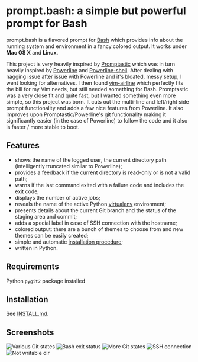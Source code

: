 prompt.bash: a simple but powerful prompt for Bash
======================================

prompt.bash is a flavored prompt for [Bash](http://en.wikipedia.org/wiki/Bash_(Unix_shell))
which provides info about the running system and environment in a fancy colored output.
It works under **Mac OS X** and **Linux**.

This project is very heavily inspired by [Promptastic](https://github.com/nimiq/promptastic) which
was in turn heavily inspired by [Powerline](https://github.com/Lokaltog/powerline)
and [Powerline-shell](https://github.com/milkbikis/powerline-shell/). After dealing with nagging issue
after issue with Powerline and it's bloated, messy setup, I went looking for alternatives. I then found
[vim-airline](https://github.com/bling/vim-airline) which perfectly fits the bill for my Vim needs, but still needed something for Bash.
Promptastic was a very close fit and quite fast, but I wanted something even more simple, so this project was born.
It cuts out the multi-line and left/right side prompt functionality and adds a few nice features from Powerline.
It also improves upon Promptastic/Powerline's git functionality making it significantly easier (in the case of Powerline) to follow the code
and it also is faster / more stable to boot.

Features
--------
- shows the name of the logged user, the current directory path (intelligently truncated similar to Powerline);
- provides a feedback if the current directory is read-only or is not a valid path;
- warns if the last command exited with a failure code and includes the exit code;
- displays the number of active jobs;
- reveals the name of the active Python [virtualenv](https://github.com/pypa/virtualenv)
environment;
- presents details about the current Git branch and the status of the staging area and commit;
- adds a special label in case of SSH connection with the hostname;
- colored output: there are a bunch of themes to choose from and new themes can be easily created;
- simple and automatic [installation procedure](https://github.com/jsjohnst/prompt.bash/blob/master/INSTALL.md);
- written in Python.

Requirements
------------
Python `pygit2` package installed

Installation
------------
See [INSTALL.md](https://github.com/jsjohnst/prompt.bash/blob/master/INSTALL.md).

Screenshots
-----------
![Various Git states](http://url.vg/doqi/image.png)
![Bash exit status](http://url.vg/doKZ/image.png)
![More Git states](http://url.vg/dobc/image.png)
![SSH connection](http://url.vg/doi0/image.png)
![Not writable dir](http://url.vg/doWH/image.png)
